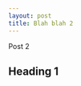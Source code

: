 ```yaml
---
layout: post
title: Blah blah 2
---
```


Post 2

Heading 1
---------


<script src="https://gist.github.com/1941050.js?file=install"></script>


